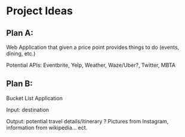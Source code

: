 # Project Ideas

## Plan A:

Web Application that given a price point provides things to do (events, dining, etc.)

Potential APIs: Eventbrite, Yelp, Weather, Waze/Uber?, Twitter, MBTA

## Plan B:

Bucket List Application

Input: destination 

Output: potential travel details/itinerary ? Pictures from Instagram, information from wikipedia… ect.
